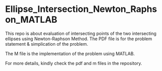 # Ellipse_Intersection_Newton_Raphson_MATLAB

This repo is about evaluation of intersecting points of the two intersecting ellipses using Newton-Raphson Method.
The PDF file is for the problem statement & simplication of the problem.

The M file is the implementation of the problem using MATLAB.

For more details, kindly check the pdf and m files in the repository.
